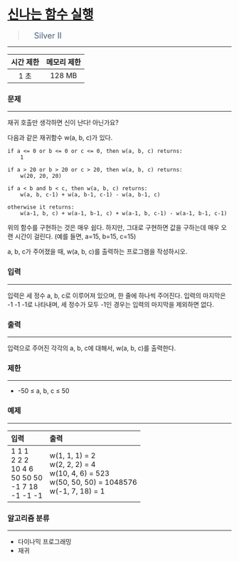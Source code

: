 # [신나는 함수 실행](https://www.acmicpc.net/problem/9184)

> <img src="https://d2gd6pc034wcta.cloudfront.net/tier/9.svg" width="16" heigth="21" style = "vertical-align: middle;"/>&nbsp;<span style="font-size: 18px; color: #435f7a;">Silver II</span>

***

<div align="center">

|시간 제한|메모리 제한|
|:---:|:---:|
|1 초 |128 MB|

</div>

### 문제

***

재귀 호출만 생각하면 신이 난다! 아닌가요?

다음과 같은 재귀함수 w(a, b, c)가 있다.

```
if a <= 0 or b <= 0 or c <= 0, then w(a, b, c) returns:
    1

if a > 20 or b > 20 or c > 20, then w(a, b, c) returns:
    w(20, 20, 20)

if a < b and b < c, then w(a, b, c) returns:
    w(a, b, c-1) + w(a, b-1, c-1) - w(a, b-1, c)

otherwise it returns:
    w(a-1, b, c) + w(a-1, b-1, c) + w(a-1, b, c-1) - w(a-1, b-1, c-1)
```

위의 함수를 구현하는 것은 매우 쉽다. 하지만, 그대로 구현하면 값을 구하는데 매우 오랜 시간이 걸린다. (예를 들면, a=15, b=15, c=15)

a, b, c가 주어졌을 때, w(a, b, c)를 출력하는 프로그램을 작성하시오.

### 입력

***

입력은 세 정수 a, b, c로 이루어져 있으며, 한 줄에 하나씩 주어진다. 입력의 마지막은 -1 -1 -1로 나타내며, 세 정수가 모두 -1인 경우는 입력의 마지막을 제외하면 없다.

### 출력

***

입력으로 주어진 각각의 a, b, c에 대해서, w(a, b, c)를 출력한다.

### 제한

***

* -50 ≤ a, b, c ≤ 50

### 예제

***

|입력|출력|
|:---|:---|
|1 1 1<br/>2 2 2<br/>10 4 6<br/>50 50 50<br/>-1 7 18<br/>-1 -1 -1|w(1, 1, 1) = 2<br/>w(2, 2, 2) = 4<br/>w(10, 4, 6) = 523<br/>w(50, 50, 50) = 1048576<br/>w(-1, 7, 18) = 1|

### 알고리즘 분류

***

* 다이나믹 프로그래밍
* 재귀

